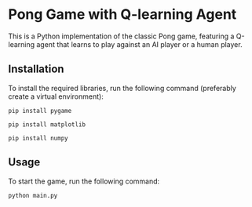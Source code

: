 # Pong Game with Q-learning Agent
This is a Python implementation of the classic Pong game, featuring a Q-learning agent that learns to play against an AI player or a human player.

## Installation
To install the required libraries, run the following command (preferably create a virtual environment):

`pip install pygame`

`pip install matplotlib`

`pip install numpy`

## Usage
To start the game, run the following command:

`python main.py`

